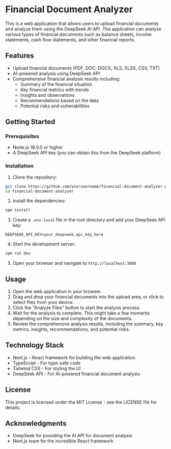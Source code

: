 # Financial Document Analyzer

This is a web application that allows users to upload financial documents and analyze them using the DeepSeek AI API. The application can analyze various types of financial documents such as balance sheets, income statements, cash flow statements, and other financial reports.

## Features

- Upload financial documents (PDF, DOC, DOCX, XLS, XLSX, CSV, TXT)
- AI-powered analysis using DeepSeek API
- Comprehensive financial analysis results including:
  - Summary of the financial situation
  - Key financial metrics with trends
  - Insights and observations
  - Recommendations based on the data
  - Potential risks and vulnerabilities

## Getting Started

### Prerequisites

- Node.js 18.0.0 or higher
- A DeepSeek API key (you can obtain this from the DeepSeek platform)

### Installation

1. Clone the repository:
```bash
git clone https://github.com/yourusername/financial-document-analyzer.git
cd financial-document-analyzer
```

2. Install the dependencies:
```bash
npm install
```

3. Create a `.env.local` file in the root directory and add your DeepSeek API key:
```
DEEPSEEK_API_KEY=your_deepseek_api_key_here
```

4. Start the development server:
```bash
npm run dev
```

5. Open your browser and navigate to `http://localhost:3000`

## Usage

1. Open the web application in your browser.
2. Drag and drop your financial documents into the upload area, or click to select files from your device.
3. Click the "Analyze Files" button to start the analysis process.
4. Wait for the analysis to complete. This might take a few moments depending on the size and complexity of the documents.
5. Review the comprehensive analysis results, including the summary, key metrics, insights, recommendations, and potential risks.

## Technology Stack

- Next.js - React framework for building the web application
- TypeScript - For type-safe code
- Tailwind CSS - For styling the UI
- DeepSeek API - For AI-powered financial document analysis

## License

This project is licensed under the MIT License - see the LICENSE file for details.

## Acknowledgments

- DeepSeek for providing the AI API for document analysis
- Next.js team for the incredible React framework 